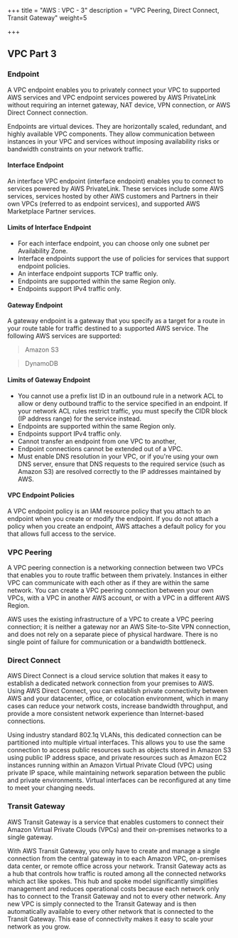 +++
title = "AWS : VPC - 3"
description = "VPC Peering, Direct Connect, Transit Gateway"
weight=5

+++


## VPC Part 3


### Endpoint

A VPC endpoint enables you to privately connect your VPC to supported AWS services and VPC endpoint services powered by AWS PrivateLink without requiring an internet gateway, NAT device, VPN connection, or AWS Direct Connect connection.

Endpoints are virtual devices. They are horizontally scaled, redundant, and highly available VPC components. They allow communication between instances in your VPC and services without imposing availability risks or bandwidth constraints on your network traffic.

#### Interface Endpoint

An interface VPC endpoint (interface endpoint) enables you to connect to services powered by AWS PrivateLink. These services include some AWS services, services hosted by other AWS customers and Partners in their own VPCs (referred to as endpoint services), and supported AWS Marketplace Partner services.

#### Limits of Interface Endpoint

* For each interface endpoint, you can choose only one subnet per Availability Zone.
* Interface endpoints support the use of policies for services that support endpoint policies.
* An interface endpoint supports TCP traffic only.
* Endpoints are supported within the same Region only. 
* Endpoints support IPv4 traffic only.


#### Gateway Endpoint

A gateway endpoint is a gateway that you specify as a target for a route in your route table for traffic destined to a supported AWS service. The following AWS services are supported:

> Amazon S3

> DynamoDB

#### Limits of Gateway Endpoint

* You cannot use a prefix list ID in an outbound rule in a network ACL to allow or deny outbound traffic to the service specified in an endpoint. If your network ACL rules restrict traffic, you must specify the CIDR block (IP address range) for the service instead. 
* Endpoints are supported within the same Region only. 
* Endpoints support IPv4 traffic only.
* Cannot transfer an endpoint from one VPC to another,
* Endpoint connections cannot be extended out of a VPC. 
* Must enable DNS resolution in your VPC, or if you're using your own DNS server, ensure that DNS requests to the required service (such as Amazon S3) are resolved correctly to the IP addresses maintained by AWS. 


#### VPC Endpoint Policies

A VPC endpoint policy is an IAM resource policy that you attach to an endpoint when you create or modify the endpoint. If you do not attach a policy when you create an endpoint, AWS attaches a default policy for you that allows full access to the service. 


### VPC Peering

A VPC peering connection is a networking connection between two VPCs that enables you to route traffic between them privately. Instances in either VPC can communicate with each other as if they are within the same network. You can create a VPC peering connection between your own VPCs, with a VPC in another AWS account, or with a VPC in a different AWS Region.

AWS uses the existing infrastructure of a VPC to create a VPC peering connection; it is neither a gateway nor an AWS Site-to-Site VPN connection, and does not rely on a separate piece of physical hardware. There is no single point of failure for communication or a bandwidth bottleneck.


### Direct Connect

AWS Direct Connect is a cloud service solution that makes it easy to establish a dedicated network connection from your premises to AWS. Using AWS Direct Connect, you can establish private connectivity between AWS and your datacenter, office, or colocation environment, which in many cases can reduce your network costs, increase bandwidth throughput, and provide a more consistent network experience than Internet-based connections.

Using industry standard 802.1q VLANs, this dedicated connection can be partitioned into multiple virtual interfaces. This allows you to use the same connection to access public resources such as objects stored in Amazon S3 using public IP address space, and private resources such as Amazon EC2 instances running within an Amazon Virtual Private Cloud (VPC) using private IP space, while maintaining network separation between the public and private environments. Virtual interfaces can be reconfigured at any time to meet your changing needs.


### Transit Gateway

AWS Transit Gateway is a service that enables customers to connect their Amazon Virtual Private Clouds (VPCs) and their on-premises networks to a single gateway.

With AWS Transit Gateway, you only have to create and manage a single connection from the central gateway in to each Amazon VPC, on-premises data center, or remote office across your network. Transit Gateway acts as a hub that controls how traffic is routed among all the connected networks which act like spokes. This hub and spoke model significantly simplifies management and reduces operational costs because each network only has to connect to the Transit Gateway and not to every other network. Any new VPC is simply connected to the Transit Gateway and is then automatically available to every other network that is connected to the Transit Gateway. This ease of connectivity makes it easy to scale your network as you grow.


